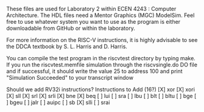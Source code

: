 These files are used for Laboratory 2 within ECEN 4243 : Computer
Architecture.  The HDL files need a Mentor Graphics (MGC) ModelSim.
Feel free to use whatever system you want to use as the program is
either downloadable from GitHub or within the laboratory. 

For more information on the RISC-V instructions, it is highly advisable
to see the DDCA textbook by S. L. Harris and D. Harris.  

You can compile the test program in the riscvtest directory by typing
make.  If you run the riscvtest.memfile simulation through the
riscvsingle.do DO file and if successful, it should write the value 25
to address 100 and print "Simulation Succeeded" to your transcript window


Should we add RV32i instructions?
Instructions to Add (16?)
[X] xor
[X] xori
[X] sll
[X] srl
[X] srli
[X] bne
[X] beq
[ ] lui
[ ] sra
[ ] lbu
[ ] blt
[ ] bltu
[ ] bge
[ ] bgeu
[ ] jalr
[ ] auipc
[ ] sb
[X] slli
[ ] srai





